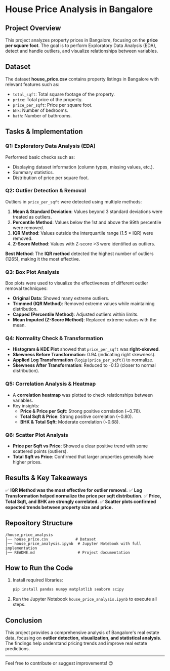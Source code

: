 # House Price Analysis in Bangalore

## Project Overview
This project analyzes property prices in Bangalore, focusing on the **price per square foot**. The goal is to perform Exploratory Data Analysis (EDA), detect and handle outliers, and visualize relationships between variables.

## Dataset
The dataset **house_price.csv** contains property listings in Bangalore with relevant features such as:
- `total_sqft`: Total square footage of the property.
- `price`: Total price of the property.
- `price_per_sqft`: Price per square foot.
- `bhk`: Number of bedrooms.
- `bath`: Number of bathrooms.

## Tasks & Implementation

### **Q1: Exploratory Data Analysis (EDA)**
Performed basic checks such as:
- Displaying dataset information (column types, missing values, etc.).
- Summary statistics.
- Distribution of price per square foot.

### **Q2: Outlier Detection & Removal**
Outliers in `price_per_sqft` were detected using multiple methods:
1. **Mean & Standard Deviation**: Values beyond 3 standard deviations were treated as outliers.
2. **Percentile Method**: Values below the 1st and above the 99th percentile were removed.
3. **IQR Method**: Values outside the interquartile range (1.5 * IQR) were removed.
4. **Z-Score Method**: Values with Z-score >3 were identified as outliers.

**Best Method**: The **IQR method** detected the highest number of outliers (1265), making it the most effective.

### **Q3: Box Plot Analysis**
Box plots were used to visualize the effectiveness of different outlier removal techniques:
- **Original Data**: Showed many extreme outliers.
- **Trimmed (IQR Method)**: Removed extreme values while maintaining distribution.
- **Capped (Percentile Method)**: Adjusted outliers within limits.
- **Mean Imputed (Z-Score Method)**: Replaced extreme values with the mean.

### **Q4: Normality Check & Transformation**
- **Histogram & KDE Plot** showed that `price_per_sqft` was **right-skewed**.
- **Skewness Before Transformation**: 0.94 (indicating right skewness).
- **Applied Log Transformation** (`log1p(price_per_sqft)`) to normalize.
- **Skewness After Transformation**: Reduced to -0.13 (closer to normal distribution).

### **Q5: Correlation Analysis & Heatmap**
- A **correlation heatmap** was plotted to check relationships between variables.
- Key insights:
  - **Price & Price per Sqft**: Strong positive correlation (~0.76).
  - **Total Sqft & Price**: Strong positive correlation (~0.80).
  - **BHK & Total Sqft**: Moderate correlation (~0.68).

### **Q6: Scatter Plot Analysis**
- **Price per Sqft vs Price**: Showed a clear positive trend with some scattered points (outliers).
- **Total Sqft vs Price**: Confirmed that larger properties generally have higher prices.

## Results & Key Takeaways
✅ **IQR Method was the most effective for outlier removal.**
✅ **Log Transformation helped normalize the price per sqft distribution.**
✅ **Price, Total Sqft, and BHK are strongly correlated.**
✅ **Scatter plots confirmed expected trends between property size and price.**

## Repository Structure
```
/house_price_analysis
│── house_price.csv            # Dataset
│── house_price_analysis.ipynb  # Jupyter Notebook with full implementation
│── README.md                   # Project documentation
```

## How to Run the Code
1. Install required libraries:
   ```bash
   pip install pandas numpy matplotlib seaborn scipy
   ```
2. Run the Jupyter Notebook `house_price_analysis.ipynb` to execute all steps.

## Conclusion
This project provides a comprehensive analysis of Bangalore's real estate data, focusing on **outlier detection, visualization, and statistical analysis**. The findings help understand pricing trends and improve real estate predictions.

---
Feel free to contribute or suggest improvements! 😊

